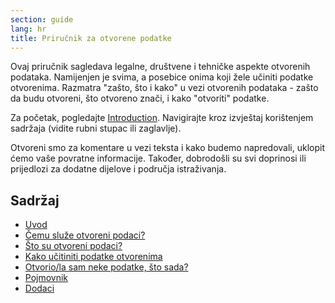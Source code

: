 ```yaml
---
section: guide
lang: hr
title: Priručnik za otvorene podatke
---
```


Ovaj priručnik sagledava legalne, društvene i tehničke aspekte otvorenih podataka. Namijenjen je svima, a posebice onima koji žele učiniti podatke otvorenima. Razmatra "zašto, što i kako" u vezi otvorenih podataka - zašto da budu otvoreni, što otvoreno znači, i kako "otvoriti" podatke.

Za početak, pogledajte [Introduction](introduction/). Navigirajte kroz izvještaj korištenjem sadržaja (vidite rubni stupac ili zaglavlje).

Otvoreni smo za komentare u vezi teksta i kako budemo napredovali, uklopit ćemo vaše povratne informacije. Također, dobrodošli su svi doprinosi ili prijedlozi za dodatne dijelove i područja istraživanja.

## Sadržaj

-   [Uvod](introduction/)
-   [Čemu služe otvoreni podaci?](why-open-data/)
-   [Što su otvoreni podaci?](what-is-open-data)
-   [Kako učitiniti podatke otvorenima](how-to-open-up-data/)
-   [Otvorio/la sam neke podatke, što sada?](following-up/)
-   [Pojmovnik](glossary/)
-   [Dodaci](appendices/)